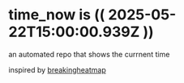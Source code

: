 # time_now is (( 2025-05-22T15:00:00.939Z ))

an automated repo that shows the currnent time

inspired by [breakingheatmap](https://github.com/breakingheatmap/breakingheatmap)